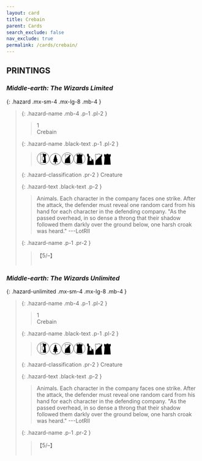 ```yaml
---
layout: card
title: Crebain
parent: Cards
search_exclude: false
nav_exclude: true
permalink: /cards/crebain/
---
```


## PRINTINGS


### _Middle-earth: The Wizards Limited_

{: .hazard .mx-sm-4 .mx-lg-8 .mb-4 }
> {: .hazard-name .mb-4 .p-1 .pl-2 }
> > <div class="hazard-mp">1</div>
> > <div class="card-name">Crebain</div>
>
> {: .hazard-name .black-text .p-1 .pl-2 }
> > ![](/assets/images/border-land.svg)![](/assets/images/wilderness.svg)![](/assets/images/shadow-land.svg)![](/assets/images/dark-domain.svg) ![](/assets/images/ruinlair.svg) ![](/assets/images/shadow-hold.svg) ![](/assets/images/dark-hold.svg)
>
> {: .hazard-classification .pr-2 }
> Creature
>
> {: .hazard-text .black-text .p-2 }
> > Animals. Each character in the company faces one strike. After the attack, the defender must reveal one random card from his hand for each character in the defending company.  "As the passed overhead, in so dense a throng that their shadow followed them darkly over the ground below, one harsh croak was heard." ---LotRII 
>
> {: .hazard-name .p-1 .pr-2 }
> > <div class="card-shield">【5/&ndash;】</div>
> > <div class="card-corruption">&nbsp;</div>

### _Middle-earth: The Wizards Unlimited_

{: .hazard-unlimited .mx-sm-4 .mx-lg-8 .mb-4 }
> {: .hazard-name .mb-4 .p-1 .pl-2 }
> > <div class="hazard-mp">1</div>
> > <div class="card-name">Crebain</div>
>
> {: .hazard-name .black-text .p-1 .pl-2 }
> > ![](/assets/images/border-land.svg)![](/assets/images/wilderness.svg)![](/assets/images/shadow-land.svg)![](/assets/images/dark-domain.svg) ![](/assets/images/ruinlair.svg) ![](/assets/images/shadow-hold.svg) ![](/assets/images/dark-hold.svg)
>
> {: .hazard-classification .pr-2 }
> Creature
>
> {: .hazard-text .black-text .p-2 }
> > Animals. Each character in the company faces one strike. After the attack, the defender must reveal one random card from his hand for each character in the defending company.  "As the passed overhead, in so dense a throng that their shadow followed them darkly over the ground below, one harsh croak was heard." ---LotRII 
>
> {: .hazard-name .p-1 .pr-2 }
> > <div class="card-shield">【5/&ndash;】</div>
> > <div class="card-corruption-white">&nbsp;</div>

